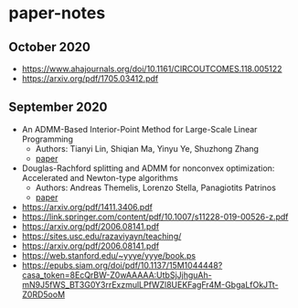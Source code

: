 # paper-notes

## October 2020
 - https://www.ahajournals.org/doi/10.1161/CIRCOUTCOMES.118.005122
 - https://arxiv.org/pdf/1705.03412.pdf

## September 2020
 - An ADMM-Based Interior-Point Method for Large-Scale Linear Programming
    - Authors: Tianyi Lin, Shiqian Ma, Yinyu Ye, Shuzhong Zhang 
    - [paper](https://arxiv.org/pdf/1805.12344.pdf)
 - Douglas-Rachford splitting and ADMM for nonconvex optimization: Accelerated and Newton-type algorithms
    - Authors: Andreas Themelis, Lorenzo Stella, Panagiotits Patrinos
    - [paper](https://arxiv.org/pdf/2005.10230.pdf)
 - https://arxiv.org/pdf/1411.3406.pdf
 - https://link.springer.com/content/pdf/10.1007/s11228-019-00526-z.pdf
 - https://arxiv.org/pdf/2006.08141.pdf
 - https://sites.usc.edu/razaviyayn/teaching/
 - https://arxiv.org/pdf/2006.08141.pdf
 - https://web.stanford.edu/~yyye/yyye/book.ps
 - https://epubs.siam.org/doi/pdf/10.1137/15M1044448?casa_token=8EcQrBW-Z0wAAAAA:UtbSjJjhguAh-mN9J5fWS_BT3G0Y3rrExzmulLPfWZl8UEKFagFr4M-GbgaLfOkJTt-Z0RD5ooM

